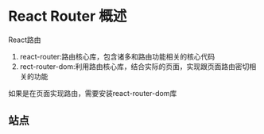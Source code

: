 # React Router 概述

React路由

1. react-router:路由核心库，包含诸多和路由功能相关的核心代码
2. rect-router-dom:利用路由核心库，结合实际的页面，实现跟页面路由密切相关的功能

如果是在页面实现路由，需要安装react-router-dom库

## 站点